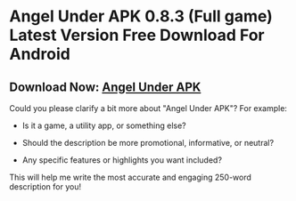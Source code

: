 ﻿#  Angel Under APK 0.8.3 (Full game) Latest Version Free Download For Android
##  Download Now: [Angel Under APK](https://tinyurl.com/4mcywayt)
Could you please clarify a bit more about "Angel Under APK"? For example:

-   Is it a game, a utility app, or something else?
    
-   Should the description be more promotional, informative, or neutral?
    
-   Any specific features or highlights you want included?
    

This will help me write the most accurate and engaging 250-word description for you!

